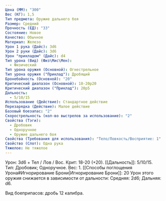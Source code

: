 ```yaml
---
Цена (ММ): "300"
Вес (КГ): 1,5
Тип предмета: Оружие дальнего боя
Размер: Средний
Прочность (ЕД): "33"
Состояние: Новое
Качество: Обычное
Материал: Железо
Урон 1 рука (Дайс): 3d6
Урон 2 руки (Дайс): 3d6
Урон "прикладом" (Дайс): d4
Тип урона (Вид) (Физ\Мис\Мен):
  - Физический
Тип урона оружия (Основной): Огнестрельное
Тип урона оружия ("Приклад"): Дробящий
Бронебойность (Основной): "20"
Критический диапазон (Основной): 18-20р20
Критический диапазон ("Приклад"): 20р5
Дальность:
  - 5/10/15
Использование (Действие): Стандартное действие
Перезарядка (Действие): Малое действие
Базовый боезапас: "2"
Скорострельность (кол-во выстрелов за использование): "2"
Свойства (Тэги):
  - Дробовик
  - Одноручное
  - Оружие дальнего боя
Свойства (Требования для использования): "Тело/Ловкость/Восприятие: 1"
Свойство (Слот): Одна рука
Тяжелое: Не тяжелое
---
```

Урон: 3d6 + Тел / Лов / Вос. Крит: 18-20 (+20). [[Дальность]]: 5/10/15. Тип: Дробовик; Одноручное. Вес: 1.
[[Способы поглощения Урона#Игнорирование Брони|Игнорирование Брони]]: 20
Урон этого оружия снижается в зависимости от дальности:
Средняя: 2d6; Дальняя: d6.

Вид боеприпасов: дробь 12 калибра.

